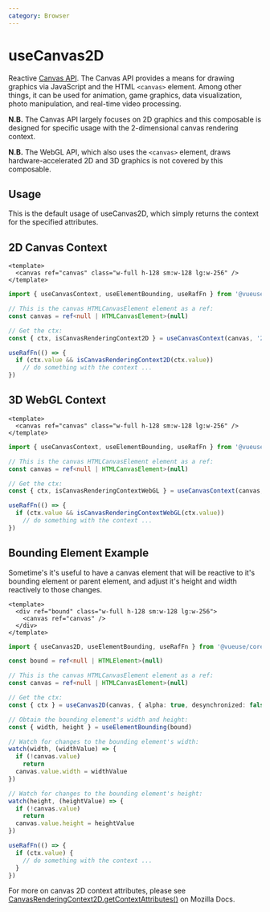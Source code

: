 ```yaml
---
category: Browser
---
```


# useCanvas2D

Reactive [Canvas API](https://developer.mozilla.org/en-US/docs/Web/API/Canvas_API). The Canvas API provides a means for drawing graphics via JavaScript and the HTML `<canvas>` element. Among other things, it can be used for animation, game graphics, data visualization, photo manipulation, and real-time video processing.

**N.B.** The Canvas API largely focuses on 2D graphics and this composable is designed for specific usage with the 2-dimensional canvas rendering context. 

**N.B.** The WebGL API, which also uses the `<canvas>` element, draws hardware-accelerated 2D and 3D graphics is not covered by this composable.

## Usage

This is the default usage of useCanvas2D, which simply returns the context for the specified attributes.

## 2D Canvas Context

```vue
<template>
  <canvas ref="canvas" class="w-full h-128 sm:w-128 lg:w-256" />
</template>
```

```ts
import { useCanvasContext, useElementBounding, useRafFn } from '@vueuse/core'

// This is the canvas HTMLCanvasElement element as a ref:
const canvas = ref<null | HTMLCanvasElement>(null)

// Get the ctx:
const { ctx, isCanvasRenderingContext2D } = useCanvasContext(canvas, '2d', { alpha: false })

useRafFn(() => {
  if (ctx.value && isCanvasRenderingContext2D(ctx.value)) 
    // do something with the context ...
})
```

## 3D WebGL Context

```vue
<template>
  <canvas ref="canvas" class="w-full h-128 sm:w-128 lg:w-256" />
</template>
```

```ts
import { useCanvasContext, useElementBounding, useRafFn } from '@vueuse/core'

// This is the canvas HTMLCanvasElement element as a ref:
const canvas = ref<null | HTMLCanvasElement>(null)

// Get the ctx:
const { ctx, isCanvasRenderingContextWebGL } = useCanvasContext(canvas, 'webgl', { alpha: false })

useRafFn(() => {
  if (ctx.value && isCanvasRenderingContextWebGL(ctx.value))
    // do something with the context ...
})
```

## Bounding Element Example

Sometime's it's useful to have a canvas element that will be reactive to it's bounding element or parent element, and adjust it's height and width reactively to those changes.

```vue
<template>
  <div ref="bound" class="w-full h-128 sm:w-128 lg:w-256">
    <canvas ref="canvas" />
  </div>
</template>
```

```ts
import { useCanvas2D, useElementBounding, useRafFn } from '@vueuse/core'

const bound = ref<null | HTMLElement>(null)

// This is the canvas HTMLCanvasElement element as a ref:
const canvas = ref<null | HTMLCanvasElement>(null)

// Get the ctx:
const { ctx } = useCanvas2D(canvas, { alpha: true, desynchronized: false })

// Obtain the bounding element's width and height:
const { width, height } = useElementBounding(bound)

// Watch for changes to the bounding element's width:
watch(width, (widthValue) => {
  if (!canvas.value) 
    return
  canvas.value.width = widthValue
})

// Watch for changes to the bounding element's height:
watch(height, (heightValue) => {
  if (!canvas.value) 
    return
  canvas.value.height = heightValue
})

useRafFn(() => {
  if (ctx.value) {
    // do something with the context ...
  }
})
```

For more on canvas 2D context attributes, please see [CanvasRenderingContext2D.getContextAttributes()](https://developer.mozilla.org/en-US/docs/Web/API/CanvasRenderingContext2D/getContextAttributes) on Mozilla Docs.
